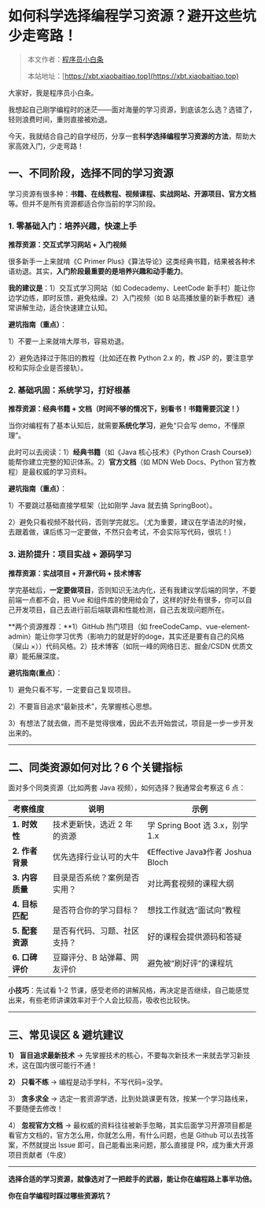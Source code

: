 # 如何科学选择编程学习资源？避开这些坑少走弯路！

> 本文作者：[程序员小白条](https://github.com/luoye6)
>
> 本站地址：[https://xbt.xiaobaitiao.top](https://xbt.xiaobaitiao.top)

大家好，我是程序员小白条。

我想起自己刚学编程时的迷茫——面对海量的学习资源，到底该怎么选？选错了，轻则浪费时间，重则直接被劝退。

今天，我就结合自己的自学经历，分享一套**科学选择编程学习资源的方法**，帮助大家高效入门，少走弯路！

## **一、不同阶段，选择不同的学习资源**

学习资源有很多种：**书籍、在线教程、视频课程、实战网站、开源项目、官方文档**等。但并不是所有资源都适合你当前的学习阶段。

### **1. 零基础入门：培养兴趣，快速上手**

**推荐资源：交互式学习网站 + 入门视频**

很多新手一上来就啃《C Primer Plus》《算法导论》这类经典书籍，结果被各种术语劝退。其实，**入门阶段最重要的是培养兴趣和动手能力**。

**我的建议是**：1）交互式学习网站（如 Codecademy、LeetCode 新手村）能让你边学边练，即时反馈，避免枯燥。2）入门视频（如 B 站高播放量的新手教程）通常讲解生动，适合快速建立认知。

**避坑指南（重点）**：

1）不要一上来就啃大厚书，容易劝退。

2）避免选择过于陈旧的教程（比如还在教 Python 2.x 的，教 JSP 的，要注意学校和实际企业是否接轨）。

### **2. 基础巩固：系统学习，打好根基**

**推荐资源：经典书籍 + 文档（时间不够的情况下，别看书！书籍需要沉淀！）**

当你对编程有了基本认知后，就需要**系统化学习**，避免“只会写 demo，不懂原理”。

此时可以去阅读：1）**经典书籍**（如《Java 核心技术》《Python Crash Course》）能帮你建立完整的知识体系。2）**官方文档**（如 MDN Web Docs、Python 官方教程）是最权威的学习资料。

**避坑指南（重点）**：

1）不要跳过基础直接学框架（比如刚学 Java 就去搞 SpringBoot）。

2）避免只看视频不敲代码，否则学完就忘。（尤为重要，建议在学语法的时候，去跟着做，课后练习一定要做，不然只会考试，不会实际写代码，很坑！）

### **3. 进阶提升：项目实战 + 源码学习**

**推荐资源：实战项目 + 开源代码 + 技术博客**

学完基础后，**一定要做项目**，否则知识无法内化，还有我建议学后端的同学，不要前端一点都不会，把 Vue 和组件库的使用给会了，这样的好处有很多，你可以自己开发项目，自己去进行前后端联调和性能检测，自己去发现问题所在。

**两个资源推荐：**1）GitHub 热门项目（如 freeCodeCamp、vue-element-admin）能让你学习优秀（影响力的就是好的doge，其实还是要有自己的风格（屎山 ×））代码风格。2）技术博客（如阮一峰的网络日志、掘金/CSDN 优质文章）能拓展深度。

**避坑指南(重点）**：

1）避免只看不写，一定要自己复现项目。

2）不要盲目追求“最新技术”，先掌握核心思想。

3）有想法了就去做，而不是觉得很难，因此不去开始尝试，项目是一步一步开发出来的。

------

## **二、同类资源如何对比？6 个关键指标**

面对多个同类资源（比如两套 Java 视频），如何选择？我通常会考察这 6 点：

| **考察维度**    | **说明**                     | **示例**                            |
| --------------- | ---------------------------- | ----------------------------------- |
| **1. 时效性**   | 技术更新快，选近 2 年的资源  | 学 Spring Boot 选 3.x，别学 1.x     |
| **2. 作者背景** | 优先选择行业认可的大牛       | 《Effective Java》作者 Joshua Bloch |
| **3. 内容质量** | 目录是否系统？案例是否实用？ | 对比两套视频的课程大纲              |
| **4. 目标匹配** | 是否符合你的学习目标？       | 想找工作就选“面试向”教程            |
| **5. 配套资源** | 是否有代码、习题、社区支持？ | 好的课程会提供源码和答疑            |
| **6. 口碑评价** | 豆瓣评分、B 站弹幕、网友评价 | 避免被“刷好评”的课程坑              |

**小技巧**：先试看 1-2 节课，感受老师的讲解风格，再决定是否继续，自己能感觉出来，有些老师讲课效率对于个人会比较高，吸收也比较快。

------

## **三、常见误区 & 避坑建议**

**1） 盲目追求最新技术** → 先掌握技术的核心，不要每次新技术一来就去学习新技术，这在国内很可能行不通！

**2） 只看不练** → 编程是动手学科，不写代码=没学。

3） **贪多求全** → 选定一套资源学透，比到处跳课更有效，按某一个学习路线来，不要随便去修改！

4） **忽视官方文档** → 最权威的资料往往被新手忽略，其实后面学习开源项目都是看官方文档的，官方怎么用，你就怎么用，有什么问题，也是 Github 可以去找答案，不然就提出 Issue 即可，自己能看出来问题，那么直接提 PR，成为重大开源项目贡献者（牛皮）

------

**选择合适的学习资源，就像选对了一把趁手的武器，能让你在编程路上事半功倍。**

**你在自学编程时踩过哪些资源坑？** 